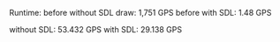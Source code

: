 Runtime:
before without SDL draw: 1,751 GPS
before with SDL: 1.48 GPS

without SDL: 53.432 GPS
with SDL: 29.138 GPS
